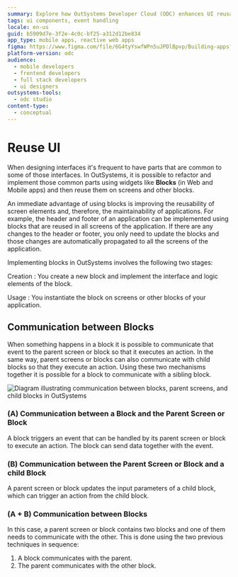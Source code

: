 ```yaml
---
summary: Explore how OutSystems Developer Cloud (ODC) enhances UI reusability and maintainability through the use of blocks for common interface elements.
tags: ui components, event handling
locale: en-us
guid: b5909d7e-3f2e-4c0c-bf25-a312d12be834
app_type: mobile apps, reactive web apps
figma: https://www.figma.com/file/6G4tyYswfWPn5uJPDlBpvp/Building-apps?type=design&node-id=3203%3A8754&t=ZwHw8hXeFhwYsO5V-1
platform-version: odc
audience:
  - mobile developers
  - frontend developers
  - full stack developers
  - ui designers
outsystems-tools:
  - odc studio
content-type:
  - conceptual
---
```


# Reuse UI

When designing interfaces it's frequent to have parts that are common to some of those interfaces. In OutSystems, it is possible to refactor and implement those common parts using widgets like **Blocks** (in Web and Mobile apps) and then reuse them on screens and other blocks.

An immediate advantage of using blocks is improving the reusability of screen elements and, therefore, the maintainability of applications. For example, the header and footer of an application can be implemented using blocks that are reused in all screens of the application. If there are any changes to the header or footer, you only need to update the blocks and those changes are automatically propagated to all the screens of the application.

Implementing blocks in OutSystems involves the following two stages:

Creation
:   You create a new block and implement the interface and logic elements of the block.

Usage
:   You instantiate the block on screens or other blocks of your application.


## Communication between Blocks

When something happens in a block it is possible to communicate that event to the parent screen or block so that it executes an action. In the same way, parent screens or blocks can also communicate with child blocks so that they execute an action. Using these two mechanisms together it is possible for a block to communicate with a sibling block.

![Diagram illustrating communication between blocks, parent screens, and child blocks in OutSystems](images/block-communicate-diag.png "Communication between Blocks Diagram")

### (A) Communication between a Block and the Parent Screen or Block

A block triggers an event that can be handled by its parent screen or block to execute an action. The block can send data together with the event.

### (B) Communication between the Parent Screen or Block and a child Block

A parent screen or block updates the input parameters of a child block, which can trigger an action from the child block.

### (A + B) Communication between Blocks
In this case, a parent screen or block contains two blocks and one of them needs to communicate with the other. This is done using the two previous techniques in sequence:

1. A block communicates with the parent.
1. The parent communicates with the other block.
